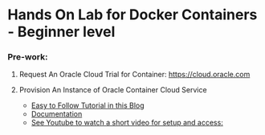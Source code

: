 # Hands On Lab for Docker Containers - Beginner level

### Pre-work:

1. Request An Oracle Cloud Trial for Container: https://cloud.oracle.com

2. Provision An Instance of Oracle Container Cloud Service

    * [Easy to Follow Tutorial in this Blog](https://solutionsanz.blog/2017/01/16/occs-provisioning/)
    * [Documentation](http://docs.oracle.com/en/cloud/iaas/container-cloud/contu/creating-oracle-container-cloud-service-instances.html#CONTU-GUID-6C53AF60-DD68-4B0E-9956-F387493519D7)
    * [See Youtube to watch a short video for setup and access:](https://youtu.be/l3H-oMRcrGo) 

